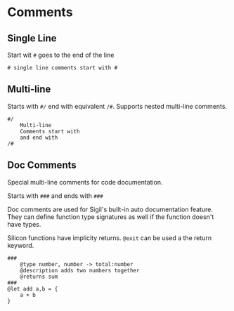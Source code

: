 # Comments

## Single Line 

Start wit `#` goes to the end of the line

    # single line comments start with #

## Multi-line

Starts with `#/` end with equivalent `/#`. Supports nested multi-line comments.

    #/
        Multi-line
        Comments start with 
        and end with 
    /#

## Doc Comments

Special multi-line comments for code documentation.

Starts with `###` and ends with `###`


Doc comments are used for Sigil's built-in auto documentation feature.
They can define function type signatures as well if the function doesn't have types.

Silicon functions have implicity returns. `@exit` can be used a the return keyword.

```silicon
###
    @type number, number -> total:number
    @description adds two numbers together
    @returns sum
###
@let add a,b = {
    a + b
}
```
